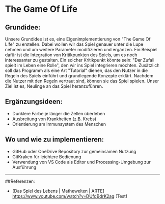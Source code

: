 # The Game Of Life

## Grundidee:

Unsere Grundidee ist es, eine Eigenimplementierung von "The Game Of Life" zu erstellen. Dabei wollen wir das Spiel genauer unter die Lupe nehmen und um weitere Parameter modifizieren und ergänzen. Ein Beispiel dafür ist die Integration von Kritikpunkten des Spiels, um es noch interessanter zu gestalten. Ein solcher Kritikpunkt könnte sein: "Der Zufall spielt im Leben eine Rolle", den wir ins Spiel integrieren möchten. Zusätzlich soll das Programm als eine Art "Tutorial" dienen, das den Nutzer in die Regeln des Spiels einführt und grundlegende Konzepte erklärt. Nachdem die Nutzer mit den Regeln vertraut sind, können sie das Spiel spielen. Unser Ziel ist es, Neulinge an das Spiel heranzuführen.

## Ergänzungsideen:
- Dunklere Farbe je länger die Zellen überleben
- Ausbreitung von Krankheiten (z.B. Krebs)
- Orientierung am Immunsystem des Menschen

## Wo und wie zu implementieren:
- GitHub oder OneDrive Repository zur gemeinsamen Nutzung
- GitKraken für leichtere Bedienung 
- Verwendung von VS Code als Editor und Processing-Umgebung zur Ausführung



---

##Referenzen:
- [Das Spiel des Lebens | Mathewelten | ARTE] https://www.youtube.com/watch?v=DUfdBdrK2ag (Test)